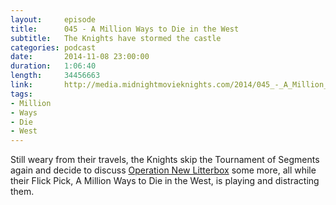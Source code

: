 ```yaml
---
layout:     episode
title:      045 - A Million Ways to Die in the West
subtitle:   The Knights have stormed the castle
categories: podcast
date:       2014-11-08 23:00:00
duration:   1:06:40
length:     34456663
link:       http://media.midnightmovieknights.com/2014/045_-_A_Million_Ways_to_Die_in_the_West.m4a
tags:
- Million
- Ways
- Die
- West
---
```

Still weary from their travels, the Knights skip the Tournament of Segments again and decide to discuss [Operation New Litterbox](https://twitter.com/hashtag/OperationNewLitterBox) some more, all while their Flick Pick, A Million Ways to Die in the West, is playing and distracting them.